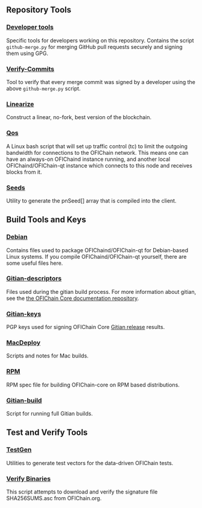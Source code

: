 Repository Tools
---------------------

### [Developer tools](/contrib/devtools) ###
Specific tools for developers working on this repository.
Contains the script `github-merge.py` for merging GitHub pull requests securely and signing them using GPG.

### [Verify-Commits](/contrib/verify-commits) ###
Tool to verify that every merge commit was signed by a developer using the above `github-merge.py` script.

### [Linearize](/contrib/linearize) ###
Construct a linear, no-fork, best version of the blockchain.

### [Qos](/contrib/qos) ###

A Linux bash script that will set up traffic control (tc) to limit the outgoing bandwidth for connections to the OFIChain network. This means one can have an always-on OFIChaind instance running, and another local OFIChaind/OFIChain-qt instance which connects to this node and receives blocks from it.

### [Seeds](/contrib/seeds) ###
Utility to generate the pnSeed[] array that is compiled into the client.

Build Tools and Keys
---------------------

### [Debian](/contrib/debian) ###
Contains files used to package OFIChaind/OFIChain-qt
for Debian-based Linux systems. If you compile OFIChaind/OFIChain-qt yourself, there are some useful files here.

### [Gitian-descriptors](/contrib/gitian-descriptors) ###
Files used during the gitian build process. For more information about gitian, see the [the OFIChain Core documentation repository](https://github.com/OFIChain-core/docs).

### [Gitian-keys](/contrib/gitian-keys)
PGP keys used for signing OFIChain Core [Gitian release](/doc/release-process.md) results.

### [MacDeploy](/contrib/macdeploy) ###
Scripts and notes for Mac builds. 

### [RPM](/contrib/rpm) ###
RPM spec file for building OFIChain-core on RPM based distributions.

### [Gitian-build](/contrib/gitian-build.sh) ###
Script for running full Gitian builds.

Test and Verify Tools 
---------------------

### [TestGen](/contrib/testgen) ###
Utilities to generate test vectors for the data-driven OFIChain tests.

### [Verify Binaries](/contrib/verifybinaries) ###
This script attempts to download and verify the signature file SHA256SUMS.asc from OFIChain.org.
